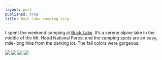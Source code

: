 ```yaml
---
layout: post
published: true
title: Buck Lake camping trip
---
```

I spent the weekend camping at [Buck Lake](http://www.fs.usda.gov/recarea/mthood/null/recarea/?recid=52892&actid=50). It’s a serene alpine lake in the middle of the Mt. Hood National Forest and the camping spots are an easy, mile-long hike from the parking lot. The fall colors were gorgeous.

![]({{site.cdn_path}}/2014/10/06/1.jpg)
![]({{site.cdn_path}}/2014/10/06/2.jpg)
![]({{site.cdn_path}}/2014/10/06/3.jpg)
![]({{site.cdn_path}}/2014/10/06/4.jpg)
